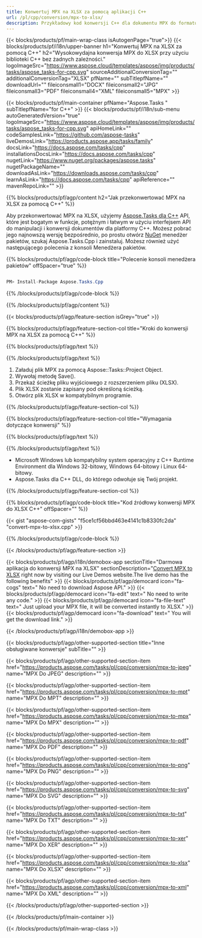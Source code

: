 ```yaml
---
title: Konwertuj MPX na XLSX za pomocą aplikacji C++ 
url: /pl/cpp/conversion/mpx-to-xlsx/ 
description: Przykładowy kod konwersji C++ dla dokumentu MPX do formatu XLSX. Użyj przykładowego kodu do wsadowej konwersji MPX na XLSX w dowolnej aplikacji C++.
---
```


{{< blocks/products/pf/main-wrap-class isAutogenPage="true">}}
{{< blocks/products/pf/i18n/upper-banner h1="Konwertuj MPX na XLSX za pomocą C++" h2="Wysokowydajna konwersja MPX do XLSX przy użyciu biblioteki C++ bez żadnych zależności." logoImageSrc="https://www.aspose.cloud/templates/aspose/img/products/tasks/aspose_tasks-for-cpp.svg" sourceAdditionalConversionTag="" additionalConversionTag="XLSX" pfName="" subTitlepfName="" downloadUrl="" fileiconsmall1="DOCX" fileiconsmall2="JPG" fileiconsmall3="PDF" fileiconsmall4="XML" fileiconsmall5="MPX" >}}

{{< blocks/products/pf/main-container pfName="Aspose.Tasks " subTitlepfName="for C++" >}}
{{< blocks/products/pf/i18n/sub-menu autoGeneratedVersion="true" logoImageSrc="https://www.aspose.cloud/templates/aspose/img/products/tasks/aspose_tasks-for-cpp.svg" apiHomeLink="" codeSamplesLink="https://github.com/aspose-tasks" liveDemosLink="https://products.aspose.app/tasks/family" docsLink="https://docs.aspose.com/tasks/cpp" installationsDocsLink="https://docs.aspose.com/tasks/cpp" nugetLink="https://www.nuget.org/packages/aspose.tasks" nugetPackageName="" downloadAsLink="https://downloads.aspose.com/tasks/cpp" learnAsLink="https://docs.aspose.com/tasks/cpp" apiReference="" mavenRepoLink="" >}}

{{% blocks/products/pf/agp/content h2="Jak przekonwertować MPX na XLSX za pomocą C++" %}}

 Aby przekonwertować MPX na XLSX, użyjemy
 [Aspose.Tasks dla C++](https://products.aspose.com/tasks/cpp)
 API, które jest bogatym w funkcje, potężnym i łatwym w użyciu interfejsem API do manipulacji i konwersji dokumentów dla platformy C++. Możesz pobrać jego najnowszą wersję bezpośrednio, po prostu otwórz
 [NuGet](https://www.nuget.org/packages/aspose.tasks)
 menedżer pakietów, szukaj
 Aspose.Tasks.Cpp
 i zainstaluj. Możesz również użyć następującego polecenia z konsoli Menedżera pakietów.

{{% blocks/products/pf/agp/code-block title="Polecenie konsoli menedżera pakietów" offSpacer="true" %}}

```cs

PM> Install-Package Aspose.Tasks.Cpp

```

{{% /blocks/products/pf/agp/code-block %}}

{{% /blocks/products/pf/agp/content %}}

{{< blocks/products/pf/agp/feature-section isGrey="true" >}}

{{% blocks/products/pf/agp/feature-section-col title="Kroki do konwersji MPX na XLSX za pomocą C++" %}}

{{% blocks/products/pf/agp/text %}}


{{% /blocks/products/pf/agp/text %}}

1. Załaduj plik MPX za pomocą Aspose::Tasks::Project Object.
1. Wywołaj metodę Save().
1. Przekaż ścieżkę pliku wyjściowego z rozszerzeniem pliku (XLSX).
1. Plik XLSX zostanie zapisany pod określoną ścieżką.
1. Otwórz plik XLSX w kompatybilnym programie.

{{% /blocks/products/pf/agp/feature-section-col %}}

{{% blocks/products/pf/agp/feature-section-col title="Wymagania dotyczące konwersji" %}}

{{% blocks/products/pf/agp/text %}}


{{% /blocks/products/pf/agp/text %}}

- Microsoft Windows lub kompatybilny system operacyjny z C++ Runtime Environment dla Windows 32-bitowy, Windows 64-bitowy i Linux 64-bitowy.
- Aspose.Tasks dla C++ DLL, do którego odwołuje się Twój projekt.

{{% /blocks/products/pf/agp/feature-section-col %}}

{{% blocks/products/pf/agp/code-block title="Kod źródłowy konwersji MPX do XLSX C++" offSpacer="" %}}

{{< gist "aspose-com-gists" "f5ce1cf56bbd463e4141c1b8330fc2da" "convert-mpx-to-xlsx.cpp" >}}

{{% /blocks/products/pf/agp/code-block %}}

{{< /blocks/products/pf/agp/feature-section >}}

<!-- aboutfile Starts -->

{{< blocks/products/pf/agp/i18n/demobox-app sectionTitle="Darmowa aplikacja do konwersji MPX na XLSX" sectionDescription="[Convert MPX to XLSX](https://products.aspose.app/tasks/conversion/mpx-to-xlsx) right now by visiting our Live Demos website.The live demo has the following benefits" >}}
        {{< blocks/products/pf/agp/democard icon="fa-cogs" text=" No need to download Aspose API." >}}
        {{< blocks/products/pf/agp/democard icon="fa-edit" text=" No need to write any code." >}}
        {{< blocks/products/pf/agp/democard icon="fa-file-text" text=" Just upload your MPX file, it will be converted instantly to XLSX." >}}
        {{< blocks/products/pf/agp/democard icon="fa-download" text=" You will get the download link." >}}

{{< /blocks/products/pf/agp/i18n/demobox-app >}}

<!-- aboutfile Ends -->

{{< blocks/products/pf/agp/other-supported-section title="Inne obsługiwane konwersje" subTitle="" >}}

{{< blocks/products/pf/agp/other-supported-section-item href="https://products.aspose.com/tasks/pl/cpp/conversion/mpx-to-jpeg" name="MPX Do JPEG" description="" >}}

{{< blocks/products/pf/agp/other-supported-section-item href="https://products.aspose.com/tasks/pl/cpp/conversion/mpx-to-mpt" name="MPX Do MPT" description="" >}}

{{< blocks/products/pf/agp/other-supported-section-item href="https://products.aspose.com/tasks/pl/cpp/conversion/mpx-to-mpx" name="MPX Do MPX" description="" >}}

{{< blocks/products/pf/agp/other-supported-section-item href="https://products.aspose.com/tasks/pl/cpp/conversion/mpx-to-pdf" name="MPX Do PDF" description="" >}}

{{< blocks/products/pf/agp/other-supported-section-item href="https://products.aspose.com/tasks/pl/cpp/conversion/mpx-to-png" name="MPX Do PNG" description="" >}}

{{< blocks/products/pf/agp/other-supported-section-item href="https://products.aspose.com/tasks/pl/cpp/conversion/mpx-to-svg" name="MPX Do SVG" description="" >}}

{{< blocks/products/pf/agp/other-supported-section-item href="https://products.aspose.com/tasks/pl/cpp/conversion/mpx-to-txt" name="MPX Do TXT" description="" >}}

{{< blocks/products/pf/agp/other-supported-section-item href="https://products.aspose.com/tasks/pl/cpp/conversion/mpx-to-xer" name="MPX Do XER" description="" >}}

{{< blocks/products/pf/agp/other-supported-section-item href="https://products.aspose.com/tasks/pl/cpp/conversion/mpx-to-xlsx" name="MPX Do XLSX" description="" >}}

{{< blocks/products/pf/agp/other-supported-section-item href="https://products.aspose.com/tasks/pl/cpp/conversion/mpx-to-xml" name="MPX Do XML" description="" >}}



{{< /blocks/products/pf/agp/other-supported-section >}}

{{< /blocks/products/pf/main-container >}}
    
{{< /blocks/products/pf/main-wrap-class >}}